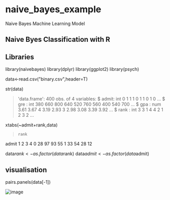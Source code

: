 # naive_bayes_example
Naive Bayes Machine Learning Model

## Naive Byes Classification with R
## Libraries
library(naivebayes)
library(dplyr)
library(ggplot2)
library(psych)

data<-read.csv("binary.csv",header=T)
 
str(data)

>'data.frame':	400 obs. of  4 variables:
 $ admit: int  0 1 1 1 0 1 1 0 1 0 ...
 $ gre  : int  380 660 800 640 520 760 560 400 540 700 ...
 $ gpa  : num  3.61 3.67 4 3.19 2.93 3 2.98 3.08 3.39 3.92 ...
 $ rank : int  3 3 1 4 4 2 1 2 3 2 ...
 
xtabs(~admit+rank,data)

>     rank
admit  1  2  3  4
    0 28 97 93 55
    1 33 54 28 12
    
data$rank<-as.factor(data$rank)
data$admit<-as.factor(data$admit)
## visualisation
pairs.panels(data[-1])

![image](https://user-images.githubusercontent.com/70443251/123532915-132bbb80-d72f-11eb-8fc5-076cd0668b7b.png)

